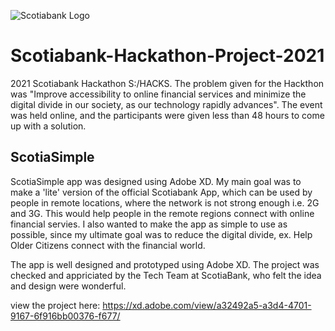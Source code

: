 ![Scotiabank Logo](https://www.scotiabank.com/content/dam/scotiabank/images/logos/2019/scotiabank-logo-red-desktop-200px.svg)

# Scotiabank-Hackathon-Project-2021
2021 Scotiabank Hackathon S:/HACKS. 
The problem given for the Hackthon was "Improve accessibility to online financial services and minimize the digital divide in our society, as our technology rapidly advances".
The event was held online, and the participants were given less than 48 hours to come up with a solution.

ScotiaSimple
------------
ScotiaSimple app was designed using Adobe XD. My main goal was to make a 'lite' version of the official Scotiabank App, which can be used by people in remote locations, where the network is not strong enough i.e. 2G and 3G. This would help people in the remote regions connect with online financial servies. 
I also wanted to make the app as simple to use as possible, since my ultimate goal was to reduce the digital divide, ex. Help Older Citizens connect with the financial world. 

The app is well designed and prototyped using Adobe XD. The project was checked and appriciated by the Tech Team at ScotiaBank, who felt the idea and design were wonderful.

view the project here:
https://xd.adobe.com/view/a32492a5-a3d4-4701-9167-6f916bb00376-f677/


